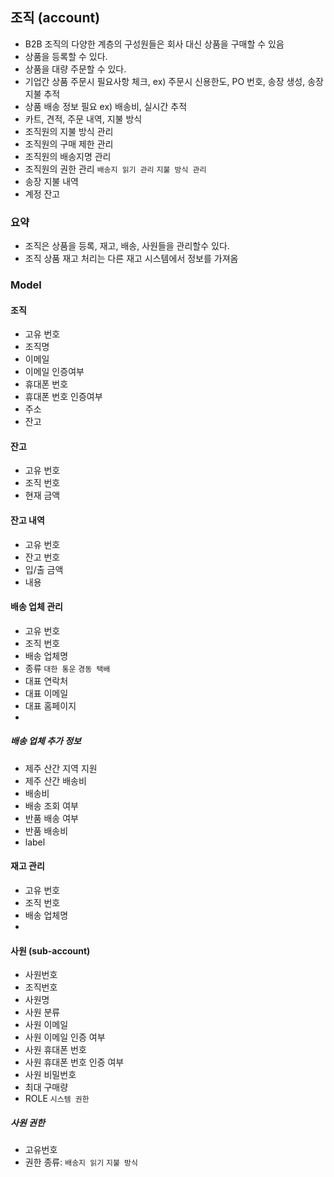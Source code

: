 ## 조직 (account)
- B2B 조직의 다양한 계층의 구성원들은 회사 대신 상품을 구매할 수 있음
- 상품을 등록할 수 있다.
- 상품을 대량 주문할 수 있다.
- 기업간 상품 주문시 필요사항 체크, ex) 주문시 신용한도, PO 번호, 송장 생성, 송장 지불 추적
- 상품 배송 정보 필요 ex) 배송비, 실시간 추적
- 카트, 견적, 주문 내역, 지불 방식
- 조직원의 지불 방식 관리
- 조직원의 구매 제한 관리
- 조직원의 배송지명 관리
- 조직원의 권한 관리 `배송지 읽기 관리` `지불 방식 관리`
- 송장 지불 내역
- 계정 잔고
 
### 요약
- 조직은 상품을 등록, 재고, 배송, 사원들을 관리할수 있다.
- 조직 상품 재고 처리는 다른 재고 시스템에서 정보를 가져옴

### Model
#### 조직
- 고유 번호
- 조직명
- 이메일
- 이메일 인증여부
- 휴대폰 번호
- 휴대폰 번호 인증여부
- 주소
- 잔고

#### 잔고
- 고유 번호
- 조직 번호
- 현재 금액

#### 잔고 내역
- 고유 번호
- 잔고 번호
- 입/출 금액
- 내용

#### 배송 업체 관리
- 고유 번호
- 조직 번호
- 배송 업체명
- 종류 `대한 통운` `경동 택배`
- 대표 연락처
- 대표 이메일
- 대표 홈페이지
- 
##### 배송 업체 추가 정보
- 제주 산간 지역 지원
- 제주 산간 배송비
- 배송비
- 배송 조회 여부
- 반품 배송 여부
- 반품 배송비
- label

#### 재고 관리
- 고유 번호
- 조직 번호
- 배송 업체명
- 
#### 사원 (sub-account)
- 사원번호
- 조직번호
- 사원명
- 사원 분류
- 사원 이메일
- 사원 이메일 인증 여부
- 사원 휴대폰 번호
- 사원 휴대폰 번호 인증 여부
- 사원 비밀번호
- 최대 구매량
- ROLE `시스템 권한`

##### 사원 권한
- 고유번호
- 권한 종류: `배송지 읽기` `지불 방식`
